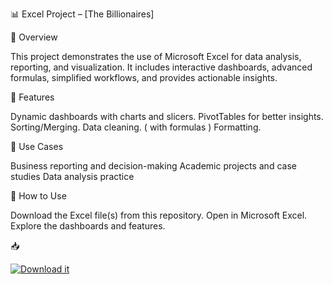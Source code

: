 📊 Excel Project – [The Billionaires]

📌 Overview

This project demonstrates the use of Microsoft Excel for data analysis, reporting, and visualization. It includes interactive dashboards, advanced formulas, simplified workflows, and provides actionable insights.

🚀 Features

Dynamic dashboards with charts and slicers.
PivotTables for better insights.
Sorting/Merging.
Data cleaning. ( with formulas )
Formatting.

🎯 Use Cases

Business reporting and decision-making
Academic projects and case studies
Data analysis practice

📖 How to Use

Download the Excel file(s) from this repository.
Open in Microsoft Excel.
Explore the dashboards and features.

📥

[![Download it](https://img.shields.io/badge/📥_Billionaires.xlsx-blue?style=for-the-badge)](./Billionaires.xlsx)
